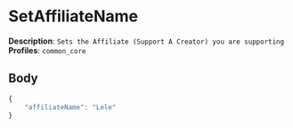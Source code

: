 # SetAffiliateName

**Description**: `Sets the Affiliate (Support A Creator) you are supporting` \
**Profiles**: `common_core`

## Body

```js
{
    "affiliateName": "Lele"
}
```
